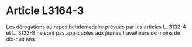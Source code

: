 # Article L3164-3

Les dérogations au repos hebdomadaire prévues par les articles L. 3132-4 et L. 3132-8 ne sont pas applicables aux jeunes travailleurs de moins de dix-huit ans.